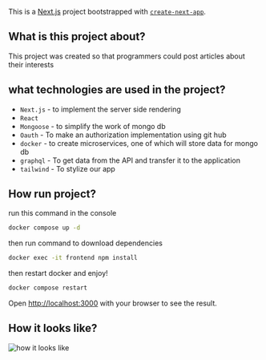 This is a [Next.js](https://nextjs.org) project bootstrapped with [`create-next-app`](https://nextjs.org/docs/pages/api-reference/create-next-app).

## What is this project about?
This project was created so that programmers could post articles about their interests

## what technologies are used in the project?
*  `Next.js` - to implement the server side rendering
*  `React`
*  `Mongoose` - to simplify the work of mongo db
*  `Oauth` - To make an authorization implementation using git hub
*  `docker` - to create microservices, one of which will store data for mongo db
*  `graphql` - To get data from the API and transfer it to the application
*  `tailwind` - To stylize our app

## How run project?
run this command in the console

```bash
docker compose up -d
```
then run command to download dependencies 
```bash
docker exec -it frontend npm install
```
then restart docker and enjoy!
```bash
docker compose restart
```
Open [http://localhost:3000](http://localhost:3000) with your browser to see the result.

## How it looks like?
![how it looks like]([example.com/logo.png](https://github.com/vasayShinkar/codeForum/blob/main/code/%D1%84%D0%BE%D1%82%D0%BE.png))




